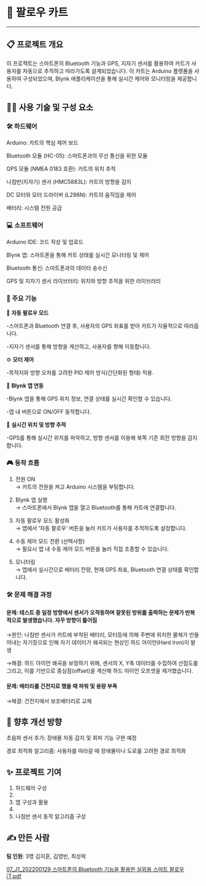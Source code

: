 # 🛒 팔로우 카트
---
## 📋 프로젝트 개요
이 프로젝트는 스마트폰의 Bluetooth 기능과 GPS, 지자기 센서를 활용하여 카트가 사용자를 자동으로 추적하고 따라가도록 설계되었습니다. 이 카트는 Arduino 플랫폼을 사용하여 구성되었으며, Blynk 애플리케이션을 통해 실시간 제어와 모니터링을 제공합니다.

## 🧑‍💻 사용 기술 및 구성 요소
### 🛠 하드웨어
Arduino: 카트의 핵심 제어 보드

Bluetooth 모듈 (HC-05): 스마트폰과의 무선 통신을 위한 모듈

GPS 모듈 (NMEA 0183 호환): 카트의 위치 추적

나침반(지자기) 센서 (HMC5883L): 카트의 방향을 감지

DC 모터와 모터 드라이버 (L298N): 카트의 움직임을 제어

배터리: 시스템 전원 공급


### 💻 소프트웨어
Arduino IDE: 코드 작성 및 업로드

Blynk 앱: 스마트폰을 통해 카트 상태를 실시간 모니터링 및 제어

Bluetooth 통신: 스마트폰과의 데이터 송수신

GPS 및 지자기 센서 라이브러리: 위치와 방향 추적을 위한 라이브러리


### 🧭 주요 기능
🚶 **자동 팔로우 모드**  

-스마트폰과 Bluetooth 연결 후, 사용자의 GPS 좌표를 받아 카트가 자율적으로 따라옵니다.

-지자기 센서를 통해 방향을 계산하고, 사용자를 향해 이동합니다.

⚙️ **모터 제어**  

-목적지와 방향 오차를 고려한 PID 제어 방식(간단화된 형태) 적용.

📱 **Blynk 앱 연동**  

-Blynk 앱을 통해 GPS 위치 정보, 연결 상태를 실시간 확인할 수 있습니다.

-앱 내 버튼으로 ON/OFF 동작합니다.

📍 **실시간 위치 및 방향 추적**  

-GPS를 통해 실시간 위치를 파악하고, 방향 센서를 이용해 북쪽 기준 회전 방향을 감지합니다.


### 🎮 동작 흐름  
1. 전원 ON  
→ 카트의 전원을 켜고 Arduino 시스템을 부팅합니다.

2. Blynk 앱 실행  
→ 스마트폰에서 Blynk 앱을 열고 Bluetooth를 통해 카트에 연결합니다.

3. 자동 팔로우 모드 활성화  
→ 앱에서 ‘자동 팔로우’ 버튼을 눌러 카트가 사용자를 추적하도록 설정합니다.

4. 수동 제어 모드 전환 (선택사항)  
→ 필요시 앱 내 수동 제어 모드 버튼을 눌러 직접 조종할 수 있습니다.

5. 모니터링  
→ 앱에서 실시간으로 배터리 잔량, 현재 GPS 좌표, Bluetooth 연결 상태를 확인합니다.


### 🛠️ 문제 해결 과정  

#### 문제: 테스트 중 일정 방향에서 센서가 오작동하며 잘못된 방위를 출력하는 문제가 반복적으로 발생했습니다. 자꾸 방향이 틀어짐

 →원인: 나침반 센서가 카트에 부착된 배터리, 모터등에 의해 주변에 위치한 물체가 만들어내는 자기장으로 인해 자기 데이터가 왜곡되는 현상인 하드 아이언(Hard Iron)이 발생

 →해결: 하드 아이언 왜곡을 보정하기 위해, 센서의 X, Y축 데이터를 수집하여 산점도를 그리고, 이를 기반으로 중심점(offset)을 계산해 하드 아이언 오프셋을 제거했습니다.

 #### 문제: 배터리를 건전지로 했을 때 파워 및 용량 부족  
 
 →해결: 건전지에서 보조배터리로 교체


## 🔮 향후 개선 방향
초음파 센서 추가: 장애물 자동 감지 및 회피 기능 구현 예정

경로 최적화 알고리즘: 사용자를 따라갈 때 장애물이나 도로를 고려한 경로 최적화


## ✨ 프로젝트 기여 
1. 하드웨어 구성
2. 
3. 앱 구성과 활용
4. 
5. 나침반 센서 동작 알고리즘 구성


## ✍️ 만든 사람

**팀 인원**: 3명 김지훈, 김영빈, 최성락


[07_J1_202200129 스마트폰의 Bluetooth 기능을 활용한  실외용 스마트 팔로우 īƮ.pdf](https://github.com/user-attachments/files/19929661/07_J1_202200129.Bluetooth.i.pdf)



   

